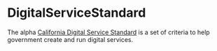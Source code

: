 # DigitalServiceStandard

The alpha [California Digital Service Standard](https://github.com/CDTgithub/DigitalServiceStandard/wiki) is a set of criteria to help government create and run digital services. 

